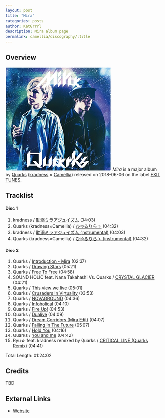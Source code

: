 ```yaml
---
layout: post
title: "Mira"
categories: posts
author: KatGrrrl
description: Mira album page
permalink: camellia/discography/:title
---
```


## Overview

![SQCE-00043](/assets/images/camellia/albums/SQCE-00043.jpg)
*Mira* is a major album by [Quarks](#) ([kradness](#) × [Camellia](/postsWiki/_posts/camellia/2023-12-10-camellia.md)) released on 2018-06-06 on the label [EXIT TUNES](#).

## Tracklist

#### Disc 1

1. kradness / [耽溺ミラアジュイズム](#) (04:03)
2. Quarks (kradness×Camellia) / [ひゆるりらゝ](#) (04:32)
3. kradness / [耽溺ミラアジュイズム (instrumental)](#) (04:03)
4. Quarks (kradness×Camellia) / [ひゆるりらゝ (instrumental)](#) (04:32)

#### Disc 2

1. Quarks / [Introduction - Mira](#) (02:37)
2. Quarks / [Drawing Stars](#) (05:21)
3. Quarks / [Free To Free](#) (04:58)
4. SOUND HOLIC feat. Nana Takahashi Vs. Quarks / [CRYSTAL GLACIER](#) (04:21)
5. Quarks / [This view we live](#) (05:01)
6. Quarks / [Crusaders In Virtuality](#) (03:53)
7. Quarks / [NOVAGROUND](#) (04:36)
8. Quarks / [Infoholical](#) (04:10)
9. Quarks / [Fire Up!](#) (04:53)
10. Quarks / [Dualive](#) (04:09)
11. Quarks / [Dream Corridors (Mira Edit)](#) (04:07)
12. Quarks / [Falling In The Future](#) (05:07)
13. Quarks / [Hold You](#) (04:16)
14. Quarks / [You and me](#) (04:42)
15. Ryu☆ feat. kradness remixed by Quarks / [CRITICAL LINE (Quarks Remix)](#) (04:41)

Total Length: 01:24:02

## Credits

TBD

## External Links

* [Website](http://tandeki.extsm.com/)
